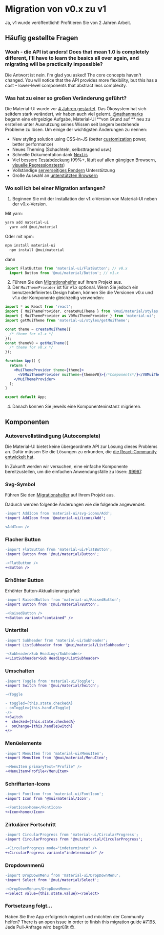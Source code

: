 # Migration von v0.x zu v1

<p class="description">Ja, v1 wurde veröffentlicht! Profitieren Sie von 2 Jahren Arbeit.</p>

## Häufig gestellte Fragen

### Woah - die API ist anders! Does that mean 1.0 is completely different, I'll have to learn the basics all over again, and migrating will be practically impossible?

Die Antwort ist nein. I'm glad you asked! The core concepts haven't changed. You will notice that the API provides more flexibility, but this has a cost – lower-level components that abstract less complexity.

### Was hat zu einer so großen Veränderung geführt?

Die Material-UI wurde vor [4 Jahren gestartet](https://github.com/mui-org/material-ui/commit/28b768913b75752ecf9b6bb32766e27c241dbc46). Das Ökosystem hat sich seitdem stark verändert, wir haben auch viel gelernt. [@nathanmarks](https://github.com/nathanmarks/) begann eine ehrgeizige Aufgabe, Material-UI **von Grund auf ** neu zu erstellen unter Ausnutzung seines Wissen seit langem bestehende Probleme zu lösen. Um einige der wichtigsten Änderungen zu nennen:

- New styling solution using CSS-in-JS (better [customization](/customization/how-to-customize/) power, better performance)
- Neues Theming (Schachteln, selbsttragend usw.)
- Schnelle Dokumentation dank [Next.js](https://github.com/zeit/next.js)
- Viel bessere [Testabdeckung](/guides/testing/) (99%+, läuft auf allen gängigen Browsern, [visuelle Regressionstests](https://www.argos-ci.com/mui-org/material-ui))
- Vollständige [serverseitiges Rendern](/guides/server-rendering/) Unterstützung
- Große Auswahl an [ unterstützten Browsern](/getting-started/supported-platforms/)

### Wo soll ich bei einer Migration anfangen?

1. Beginnen Sie mit der Installation der v1.x-Version von Material-UI neben der v0.x-Version.

Mit yarn:

```sh
yarn add material-ui
  yarn add @mui/material
```

Oder mit npm:

```sh
npm install material-ui
  npm install @mui/material
```

dann

```js
import FlatButton from 'material-ui/FlatButton'; // v0.x
  import Button from '@mui/material/Button'; // v1.x
```

2. Führen Sie den [Migrationshelfer](https://github.com/mui-org/material-ui/tree/master/packages/material-ui-codemod) auf Ihrem Projekt aus.
3. Der `MuiThemeProvider` ist für v1.x optional. Wenn Sie jedoch ein benutzerdefiniertes Design haben, können Sie die Versionen v0.x und v1.x der Komponente gleichzeitig verwenden:

```jsx
import * as React from 'react';
import { MuiThemeProvider, createMuiTheme } from '@mui/material/styles'; // v1.x
import { MuiThemeProvider as V0MuiThemeProvider } from 'material-ui';
import getMuiTheme from 'material-ui/styles/getMuiTheme';

const theme = createMuiTheme({
  /* theme for v1.x */
});
const themeV0 = getMuiTheme({
  /* theme for v0.x */
});

function App() {
  return (
    <MuiThemeProvider theme={theme}>
      <V0MuiThemeProvider muiTheme={themeV0}>{/*Components*/}</V0MuiThemeProvider>
    </MuiThemeProvider>
  );
}

export default App;
```

4. Danach können Sie jeweils eine Komponenteninstanz migrieren.

## Komponenten

### Autovervollständigung (Autocomplete)

Die Material-UI bietet keine übergeordnete API zur Lösung dieses Problems an. Dafür müssen Sie die Lösungen zu erkunden, die [die React-Community entwickelt hat](/components/autocomplete/).

In Zukunft werden wir versuchen, eine einfache Komponente bereitzustellen, um die einfachen Anwendungsfälle zu lösen: [#9997](https://github.com/mui-org/material-ui/issues/9997).

### Svg-Symbol

Führen Sie den [Migrationshelfer](https://github.com/mui-org/material-ui/tree/master/packages/material-ui-codemod) auf Ihrem Projekt aus.

Dadurch werden folgende Änderungen wie die folgende angewendet:

```diff
-import AddIcon from 'material-ui/svg-icons/Add';
+import AddIcon from '@material-ui/icons/Add';

<AddIcon />
```

### Flacher Button

```diff
-import FlatButton from 'material-ui/FlatButton';
+import Button from '@mui/material/Button';

-<FlatButton />
+<Button />
```

### Erhöhter Button

Erhöhter Button-Aktualisierungspfad:

```diff
-import RaisedButton from 'material-ui/RaisedButton';
+import Button from '@mui/material/Button';

-<RaisedButton />
+<Button variant="contained" />
```

### Untertitel

```diff
-import Subheader from 'material-ui/Subheader';
+import ListSubheader from '@mui/material/ListSubheader';

-<Subheader>Sub Heading</Subheader>
+<ListSubheader>Sub Heading</ListSubheader>
```

### Umschalten

```diff
-import Toggle from 'material-ui/Toggle';
+import Switch from '@mui/material/Switch';

-<Toggle

- toggled={this.state.checkedA}
- onToggle={this.handleToggle}
-/>
+<Switch
+  checked={this.state.checkedA}
+  onChange={this.handleSwitch}
+/>
```

### Menüelemente

```diff
-import MenuItem from 'material-ui/MenuItem';
+import MenuItem from '@mui/material/MenuItem';

-<MenuItem primaryText="Profile" />
+<MenuItem>Profile</MenuItem>
```

### Schriftarten-Icons

```diff
-import FontIcon from 'material-ui/FontIcon';
+import Icon from '@mui/material/Icon';

-<FontIcon>home</FontIcon>
+<Icon>home</Icon>
```

### Zirkulärer Fortschritt

```diff
-import CircularProgress from 'material-ui/CircularProgress';
+import CircularProgress from '@mui/material/CircularProgress';

-<CircularProgress mode="indeterminate" />
+<CircularProgress variant="indeterminate" />
```

### Dropdownmenü

```diff
-import DropDownMenu from 'material-ui/DropDownMenu';
+import Select from '@mui/material/Select';

-<DropDownMenu></DropDownMenu>
+<Select value={this.state.value}></Select>
```

### Fortsetzung folgt…

Haben Sie Ihre App erfolgreich migriert und möchten der Community helfen? There is an open issue in order to finish this migration guide [#7195](https://github.com/mui-org/material-ui/issues/7195). Jede Pull-Anfrage wird begrüßt 😊.
